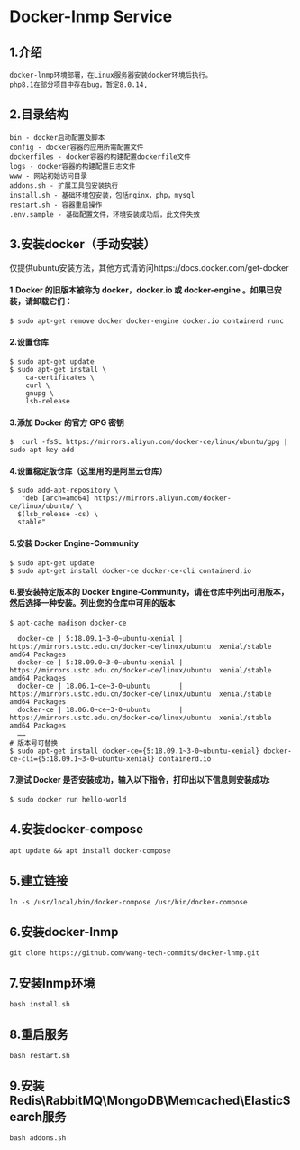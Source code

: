 # Docker-lnmp Service

## 1.介绍
```
docker-lnmp环境部署，在Linux服务器安装docker环境后执行。
php8.1在部分项目中存在bug，暂定8.0.14,
```

## 2.目录结构
```
bin - docker启动配置及脚本
config - docker容器的应用所需配置文件
dockerfiles - docker容器的构建配置dockerfile文件
logs - docker容器的构建配置日志文件
www - 网站初始访问目录
addons.sh - 扩展工具包安装执行
install.sh - 基础环境包安装，包括nginx，php，mysql
restart.sh - 容器重启操作
.env.sample - 基础配置文件，环境安装成功后，此文件失效
```

## 3.安装docker（手动安装）
仅提供ubuntu安装方法，其他方式请访问https://docs.docker.com/get-docker

#### 1.Docker 的旧版本被称为 docker，docker.io 或 docker-engine 。如果已安装，请卸载它们：
```shell
$ sudo apt-get remove docker docker-engine docker.io containerd runc
```
#### 2.设置仓库
```shell
$ sudo apt-get update
$ sudo apt-get install \
    ca-certificates \
    curl \
    gnupg \
    lsb-release
```
#### 3.添加 Docker 的官方 GPG 密钥
```shell
$  curl -fsSL https://mirrors.aliyun.com/docker-ce/linux/ubuntu/gpg | sudo apt-key add -

```
#### 4.设置稳定版仓库（这里用的是阿里云仓库）
```shell
$ sudo add-apt-repository \
   "deb [arch=amd64] https://mirrors.aliyun.com/docker-ce/linux/ubuntu/ \
  $(lsb_release -cs) \
  stable"
```
#### 5.安装 Docker Engine-Community
```shell
$ sudo apt-get update
$ sudo apt-get install docker-ce docker-ce-cli containerd.io
```
#### 6.要安装特定版本的 Docker Engine-Community，请在仓库中列出可用版本，然后选择一种安装。列出您的仓库中可用的版本
```shell
$ apt-cache madison docker-ce

  docker-ce | 5:18.09.1~3-0~ubuntu-xenial | https://mirrors.ustc.edu.cn/docker-ce/linux/ubuntu  xenial/stable amd64 Packages
  docker-ce | 5:18.09.0~3-0~ubuntu-xenial | https://mirrors.ustc.edu.cn/docker-ce/linux/ubuntu  xenial/stable amd64 Packages
  docker-ce | 18.06.1~ce~3-0~ubuntu       | https://mirrors.ustc.edu.cn/docker-ce/linux/ubuntu  xenial/stable amd64 Packages
  docker-ce | 18.06.0~ce~3-0~ubuntu       | https://mirrors.ustc.edu.cn/docker-ce/linux/ubuntu  xenial/stable amd64 Packages
  ……
# 版本号可替换
$ sudo apt-get install docker-ce={5:18.09.1~3-0~ubuntu-xenial} docker-ce-cli={5:18.09.1~3-0~ubuntu-xenial} containerd.io
```
#### 7.测试 Docker 是否安装成功，输入以下指令，打印出以下信息则安装成功:
```shell
$ sudo docker run hello-world
```

## 4.安装docker-compose
```shell
apt update && apt install docker-compose
```

## 5.建立链接
```shell
ln -s /usr/local/bin/docker-compose /usr/bin/docker-compose
```

## 6.安装docker-lnmp
```shell
git clone https://github.com/wang-tech-commits/docker-lnmp.git
```

## 7.安装lnmp环境
```shell
bash install.sh
```

## 8.重启服务
```shell
bash restart.sh
```

## 9.安装Redis\RabbitMQ\MongoDB\Memcached\ElasticSearch服务
```shell
bash addons.sh
```
